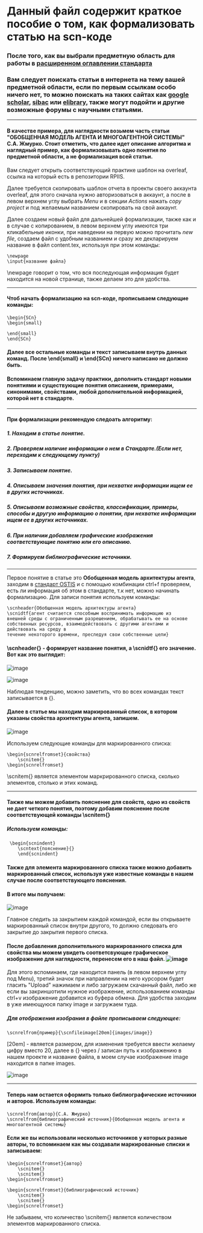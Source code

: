 # Данный файл содержит краткое пособие о том, как формализовать статью на scn-коде

### После того, как вы выбрали предметную область для работы в [расширенном оглавлении стандарта](https://docs.google.com/spreadsheets/d/1xcR9IC5qsCP4gtq0eL4nDYyJ7BdNZp_Fi16MQDGd4e4/edit?usp=sharing)
### Вам следует поискать статьи в интернета на тему вашей предметной области, если по первым ссылкам особо ничего нет, то можно поискать на таких сайтах как [google scholar](https://scholar.google.com), [sibac](https://sibac.info) или [elibrary](https://www.elibrary.ru/query_results.asp), также могут подойти и другие возможные форумы с научными статьями.

***

#### В качестве примера, для наглядности возьмем часть статьи "ОБОБЩЕННАЯ МОДЕЛЬ АГЕНТА И МНОГОАГЕНТНОЙ СИСТЕМЫ" С.А. Жмурко. Стоит отметить, что далее идет описание алгоритма и наглядный пример, как формализовывать одно понятия по предметной области, а не формализация всей статьи.

Вам следует открыть соответствующий практике шаблон на overleaf, ссылка на который есть в репозитории RPIIS.

Далее требуется скопировать шаблон отчета в проекты своего аккаунта overleaf, для этого сначала нужно авторизоваться в аккаунт, а после в левом верхнем углу выбрать *Menu* и в секции *Actions* нажать *copy project* и под желаемым названием скопировать на свой аккаунт.

Далее создаем новый файл для дальнейшей формализации, также как и в случае с копированием, в левом верхнем углу имеются три кликабельные иконки, при наведении на первую можно прочитать *new file*, создаем файл с удобным названием и сразу же декларируем название в файл content.tex, используя при этом команды:

```
\newpage
\input{название файла}
```
\newpage говорит о том, что вся последующая информация будет находится на новой странице, также делаем это для удобства.

***

#### Чтоб начать формализацию на scn-коде, прописываем следующие команды:

```
\begin{SCn}
\begin{small}

\end{small}
\end{SCn}
```
#### Далее все остальные команды и текст записываем внутрь данных команд. После \end{small} и \end{SCn} ничего написано не должно быть.
#### Вспоминаем главную задачу практики, дополнить стандарт новыми понятиями и существующие понятия описанием, примерами, синонимами, свойствами, любой дополнительной информацией, которой нет в стандарте.
***
#### При формализации рекомендую следоать алгоритму:
##### 1. Находим в статье понятие.
##### 2. Проверяем наличие информации о нем в Стандарте.(Если нет, переходим к следующему пункту)
##### 3. Записываем понятие.
##### 4. Описываем значения понятия, при нехватке информации ищем ее в других источниках.
##### 5. Описываем возможные свойства, классификации, примеры, способы и другую информацию о понятии, при нехватке информации ищем ее в других источниках.
##### 6. При наличии добавляем графические изображения соответствующие понятию или его описанию.
##### 7. Формируем библиографические источники.

***
 Первое понятие в статье это **Обобщенная модель архитектуры агента**, заходим в [стандарт OSTIS](https://drive.google.com/file/d/1iOB-XHD1Fu6KBANWJZLJJ4nT7aZzOw-G/view) и с помощью комбинации ctrl+f проверяем, есть ли информация об этом в стандарте, т.к нет, можно начинать формализацию.
 Для записи понятия используем команды:
```
\scnheader{Обобщенная модель архитектуры агента}
\scnidtf{агент считается способным воспринимать информацию из
внешней среды с ограниченным разрешением, обрабатывать ее на основе собственных ресурсов, взаимодействовать с другими агентами и действовать на среду в
течение некоторого времени, преследуя свои собственные цели}
```
#### \scnheader{} - формирует название понятия, а \scnidtf{} его значение. Вот как это выглядит:

![image](https://github.com/PoznyakAnn/guide/assets/148707516/88a9386a-804f-4ad3-a3d0-b8b59ced96a9)

![image](https://github.com/PoznyakAnn/guide/assets/148707516/484c9183-3d7a-4d28-9777-c7d27812cdee)



Наблюдая тенденцию, можно заметить, что во всех командах текст записывается в {}.

#### Далее в статье мы находим маркированный список, в котором указаны свойства архитектуры агента, запишем.

![image](https://github.com/PoznyakAnn/guide/assets/148707516/cade942c-f5d3-401d-8b41-3a55e87bcab2)

Используем следующие команды для маркированного списка:
```
\begin{scnrelfromset}{свойства}
    \scnitem{}
\begin{scnrelfromset}
```
\scnitem{} является элементом маркрированного списка, сколько элементов, столько и этих команд.
***
#### Также мы можем добавить пояснение для свойств, одно из свойств не дает четкого понятия, поэтому добавим пояснение после соответствующей команды \scnitem{}

##### Используем команды:
```
 \begin{scnindent}
    \scntext{пояснение}{}
    \end{scnindent}
```
#### Также для элемента маркированного списка также можно добавить маркированный список, используя уже известные команды в нашем случае после соответствующего пояснения.

#### В итоге мы получаем:

![image](https://github.com/PoznyakAnn/guide/assets/148707516/6c8e577d-c256-429d-8cea-0d31bc7f4468)

Главное следить за закрытием каждой командой, если вы открываете маркированный список внутри другого, то должно следовать его закрытие до закрытия первого списка.

#### После добавления дополнительного маркированного списка для свойства мы можем увидеть соответсвующее графическое изображение для наглядности, перенесем его в наш файл. ![image](https://github.com/PoznyakAnn/guide/assets/148707516/57a79c8b-33a1-482c-9f7c-8234308a90da)

Для этого вспоминаем, где находится панель (в левом верхнем углу под Menu), третий значок при направлении на него курсором будет гласить "Upload" нажимаем и либо загружаем скачанный файл, либо же если вы закриншотили нужное изображение, использованием команды ctrl+v изображение добавится из буфера обмена. Для удобства заходим в уже имеющуюся папку image и загружаем туда.

##### Для отображения изобрания в файле прописываем следующее:
```
\scnrelfrom{пример}{\scnfileimage[20em]{images/image}}
```
[20em] - является размером, для изменения требуется ввести желаему цифру вместо 20, далее в {} через / записан путь к изображению в нашем проекте и название файла, в моем случае изображение image находится в папке images.

![image](https://github.com/PoznyakAnn/guide/assets/148707516/0d001fe6-b763-4a33-8e53-345b8bfd8790)
***

#### Теперь нам остается оформить только библиографические источники и авторов. Используем команды:

```
\scnrelfrom{автор}{С.А. Жмурко}
\scnrelfrom{библиографический источник}{Обобщенная модель агента и многоагентной системы}
```
#### Если же вы использовали несколько источников у которых разные авторы, то вспоминаем как мы создавали маркированные списки и записываем:
```
\begin{scnrelfromset}{автор}
    \scnitem{}
    \scnitem{}
\begin{scnrelfromset}

\begin{scnrelfromset}{библиографический источник}
    \scnitem{}
    \scnitem{}
\begin{scnrelfromset}
```
Не забываем, что количество \scnitem{} является количеством элементов маркированного списка.
 
